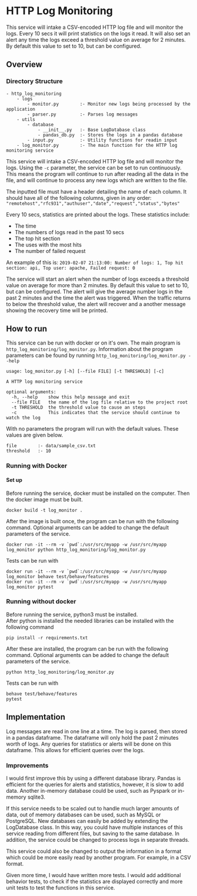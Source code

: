 # HTTP Log Monitoring

This service will intake a CSV-encoded HTTP log file and will
monitor the logs.  Every 10 secs it will print statistics on
the logs it read.  It will also set an alert any time the
logs exceed a threshold value on average for 2 minutes.
By default this value to set to 10, but can be configured.

## Overview

### Directory Structure
```
- http_log_monitoring
    - logs
        - monitor.py        :- Monitor new logs being processed by the application
        - parser.py         :- Parses log messages
    - utils
        - database
            - __init__.py   :- Base LogDatabase class
            - pandas_db.py  :- Stores the logs in a pandas database
        - input.py          :- Utility functions for readin input
    - log_monitor.py        :- The main function for the HTTP log monitoring service
```

This service will intake a CSV-encoded HTTP log file and will
monitor the logs.  Using the `-c` parameter, the service can
be set to run continuously.  This means the program will
continue to run after reading all the data in the file, and 
will continue to process any new logs which are written to
the file.

The inputted file must have a header detailing the name of
each column.  It should have all of the following columns,
given in any order:  
`"remotehost","rfc931","authuser","date","request","status","bytes"`

Every 10 secs, statistics are printed about the logs.  These
statistics include:
- The time
- The numbers of logs read in the past 10 secs
- The top hit section
- The uses with the most hits
- The number of failed request

An example of this is: `2019-02-07 21:13:00: Number of logs: 1, Top hit section: api, Top user: apache, Failed request: 0`

The service will start an alert when the number of logs exceeds
a threshold value on average for more than 2 minutes.  By 
default this value to set to 10, but can be configured.  The
alert will give the average number logs in the past 2 
minutes and the time the alert was triggered.  When the traffic
returns to below the threshold value, the alert will recover
and a another message showing the recovery time will be 
printed.

## How to run
This service can be run with docker or on it's own.  The main
program is `http_log_monitoring/log_monitor.py`.  Information
about the program parameters can be found by running
`http_log_monitoring/log_monitor.py --help`

```
usage: log_monitor.py [-h] [--file FILE] [-t THRESHOLD] [-c]

A HTTP log monitoring service

optional arguments:
  -h, --help    show this help message and exit
  --file FILE   the name of the log file relative to the project root
  -t THRESHOLD  the threshold value to cause an steps
  -c            This indicates that the service should continue to watch the log
```

With no parameters the program will run with the default 
values.  These values are given below.

```
file        :- data/sample_csv.txt
threshold   :- 10
```

### Running with Docker
#### Set up
Before running the service, docker must be installed on the
computer.  Then the docker image must be built.
```
docker build -t log_monitor .
```

After the image is built once, the program can be run with
the following command.  Optional arguments can be added
to change the default parameters of the service.

```
docker run -it --rm -v `pwd`:/usr/src/myapp -w /usr/src/myapp log_monitor python http_log_monitoring/log_monitor.py
```

Tests can be run with
```
docker run -it --rm -v `pwd`:/usr/src/myapp -w /usr/src/myapp log_monitor behave test/behave/features
docker run -it --rm -v `pwd`:/usr/src/myapp -w /usr/src/myapp log_monitor pytest
```

### Running without docker
Before running the service, python3 must be installed.  
After python is installed the needed libraries can be 
installed with the following command
```
pip install -r requirements.txt
```

After these are installed, the program can be run with
the following command.  Optional arguments can be added
to change the default parameters of the service.
```
python http_log_monitoring/log_monitor.py
```

Tests can be run with
```
behave test/behave/features
pytest
```

## Implementation
Log messages are read in one line at a time.  The log is parsed,
then stored in a pandas dataframe.  The dataframe will only
hold the past 2 minutes worth of logs.  Any queries for 
statistics or alerts will be done on this dataframe.  This
allows for efficient queries over the logs.

### Improvements
I would first improve this by using a different database
library.  Pandas is efficient for the queries for alerts
and statistics, however, it is slow to add data.  Another
in-memory database could be used, such as Pyspark or 
in-memory sqlite3.  

If this service needs to be scaled
out to handle much larger amounts of data, out of memory 
databases can be used, such as MySQL or PostgreSQL. 
New databases can easily be added by extending the 
LogDatabase class.  In this way, you could have
multiple instances of this service reading from different
files, but saving to the same database.  In addition, the 
service could be changed to process logs in separate 
threads.

This service could also be changed to output the information
in a format which could be more easily read by another
program.  For example, in a CSV format.

Given more time, I would have written more tests.  I would 
add additional behavior tests, to check if the statistics
are displayed correctly and more unit tests to 
test the functions in this service.


